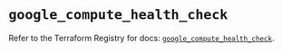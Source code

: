# `google_compute_health_check`

Refer to the Terraform Registry for docs: [`google_compute_health_check`](https://registry.terraform.io/providers/hashicorp/google/6.26.0/docs/resources/compute_health_check).

